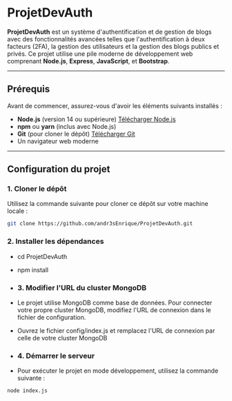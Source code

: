 # ProjetDevAuth

**ProjetDevAuth** est un système d'authentification et de gestion de blogs avec des fonctionnalités avancées telles que l'authentification à deux facteurs (2FA), la gestion des utilisateurs et la gestion des blogs publics et privés. Ce projet utilise une pile moderne de développement web comprenant **Node.js**, **Express**, **JavaScript**, et **Bootstrap**.

---

## Prérequis

Avant de commencer, assurez-vous d'avoir les éléments suivants installés :

- **Node.js** (version 14 ou supérieure) [Télécharger Node.js](https://nodejs.org)
- **npm** ou **yarn** (inclus avec Node.js)
- **Git** (pour cloner le dépôt) [Télécharger Git](https://git-scm.com)
- Un navigateur web moderne

---

## Configuration du projet

### 1. Cloner le dépôt

Utilisez la commande suivante pour cloner ce dépôt sur votre machine locale :

```bash
git clone https://github.com/andr3sEnrique/ProjetDevAuth.git

```
### 2. Installer les dépendances

- cd ProjetDevAuth
- npm install

- ### 3. Modifier l'URL du cluster MongoDB

- Le projet utilise MongoDB comme base de données. Pour connecter votre propre cluster MongoDB, modifiez l'URL de connexion dans le fichier de configuration.
- Ouvrez le fichier config/index.js et remplacez l'URL de connexion par celle de votre cluster MongoDB

- ### 4. Démarrer le serveur
- Pour exécuter le projet en mode développement, utilisez la commande suivante :
```bash
node index.js
